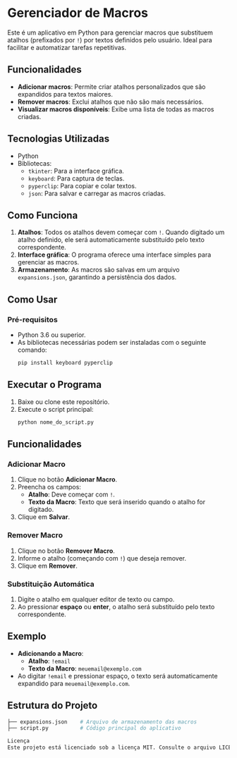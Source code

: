 # Gerenciador de Macros

Este é um aplicativo em Python para gerenciar macros que substituem atalhos (prefixados por `!`) por textos definidos pelo usuário. Ideal para facilitar e automatizar tarefas repetitivas.

## Funcionalidades

- **Adicionar macros**: Permite criar atalhos personalizados que são expandidos para textos maiores.
- **Remover macros**: Exclui atalhos que não são mais necessários.
- **Visualizar macros disponíveis**: Exibe uma lista de todas as macros criadas.

## Tecnologias Utilizadas

- Python
- Bibliotecas:
  - `tkinter`: Para a interface gráfica.
  - `keyboard`: Para captura de teclas.
  - `pyperclip`: Para copiar e colar textos.
  - `json`: Para salvar e carregar as macros criadas.

## Como Funciona

1. **Atalhos**: Todos os atalhos devem começar com `!`. Quando digitado um atalho definido, ele será automaticamente substituído pelo texto correspondente.
2. **Interface gráfica**: O programa oferece uma interface simples para gerenciar as macros.
3. **Armazenamento**: As macros são salvas em um arquivo `expansions.json`, garantindo a persistência dos dados.

## Como Usar

### Pré-requisitos

- Python 3.6 ou superior.
- As bibliotecas necessárias podem ser instaladas com o seguinte comando:
  ```bash
  pip install keyboard pyperclip
## Executar o Programa

1. Baixe ou clone este repositório.
2. Execute o script principal:
   ```bash
   python nome_do_script.py

## Funcionalidades

### Adicionar Macro

1. Clique no botão **Adicionar Macro**.
2. Preencha os campos:
   - **Atalho**: Deve começar com `!`.
   - **Texto da Macro**: Texto que será inserido quando o atalho for digitado.
3. Clique em **Salvar**.

### Remover Macro

1. Clique no botão **Remover Macro**.
2. Informe o atalho (começando com `!`) que deseja remover.
3. Clique em **Remover**.

### Substituição Automática

1. Digite o atalho em qualquer editor de texto ou campo.
2. Ao pressionar **espaço** ou **enter**, o atalho será substituído pelo texto correspondente.

## Exemplo

- **Adicionando a Macro**:
  - **Atalho**: `!email`
  - **Texto da Macro**: `meuemail@exemplo.com`
- Ao digitar `!email` e pressionar espaço, o texto será automaticamente expandido para `meuemail@exemplo.com`.

## Estrutura do Projeto

```bash
├── expansions.json    # Arquivo de armazenamento das macros
├── script.py          # Código principal do aplicativo

Licença
Este projeto está licenciado sob a licença MIT. Consulte o arquivo LICENSE para mais informações.
